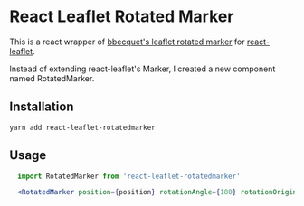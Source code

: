 # React Leaflet Rotated Marker

This is a react wrapper of [bbecquet's leaflet rotated marker](https://github.com/bbecquet/Leaflet.RotatedMarker) for [react-leaflet](https://github.com/PaulLeCam/react-leaflet).

Instead of extending react-leaflet's Marker, I created a new component named RotatedMarker.

## Installation

    yarn add react-leaflet-rotatedmarker

## Usage

```jsx
  import RotatedMarker from 'react-leaflet-rotatedmarker'

  <RotatedMarker position={position} rotationAngle={180} rotationOrigin={'center'} />
```
